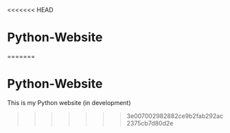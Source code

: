 <<<<<<< HEAD
# Python-Website
=======
# Python-Website
This is my Python website (in development)
>>>>>>> 3e007002982882ce9b2fab292ac2375cb7d80d2e
